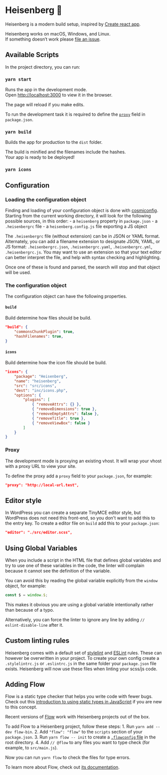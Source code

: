 # Heisenberg 🦄
Heisenberg is a modern build setup, inspired by [Create react app](https://github.com/facebookincubator/create-react-app/).

Heisenberg works on macOS, Windows, and Linux.<br />
If something doesn’t work please [file an issue](https://github.com/DekodeInteraktiv/heisenberg/issues/new).

## Available Scripts
In the project directory, you can run:

### `yarn start`
Runs the app in the development mode.<br />
Open [http://localhost:3000](http://localhost:3000) to view it in the browser.

The page will reload if you make edits.

To run the development task it is required to define the [`proxy`](#proxy)
field in `package.json`.

### `yarn build`
Builds the app for production to the `dist` folder.

The build is minified and the filenames include the hashes.<br />
Your app is ready to be deployed!

### `yarn icons`

## Configuration
### Loading the configuration object
Finding and loading of your configuration object is done with [cosmiconfig](https://github.com/davidtheclark/cosmiconfig).
Starting from the current working directory, it will look for the following
possible sources, in this order:
	- a `heisenberg` property in `package.json`
	- a `.heisenbergrc` file
	- a `heisenberg.config.js` file exporting a JS object

The `.heisenbergrc` file (without extension) can be in JSON or YAML format. Alternately, you can add a filename extension to designate JSON, YAML, or JS format: `.heisenbergrc.json`, `.heisenbergrc.yaml`, `.heisenbergrc.yml`, `.heisenbergrc.js`. You may want to use an extension so that your text editor can better interpret the file, and help with syntax checking and highlighting.

Once one of these is found and parsed, the search will stop and that object will be used.

### The configuration object
The configuration object can have the following properties.

#### `build`
Build determine how files should be build.

```json
"build": {
	"commonsChunkPlugin": true,
	"hashFilenames": true,
}
```

#### `icons`
Build determine how the icon file should be build.

```json
"icons": {
	"package": "Heisenberg",
	"name": "heisenberg",
	"src": "src/icons",
	"dest": "inc/icons.php",
	"options": {
		"plugins": [
			{ "removeAttrs": {} },
			{ "removeDimensions": true },
			{ "removeEmptyAttrs": false },
			{ "removeTitle": true },
			{ "removeViewBox": false }
		]
	}
}
```

### Proxy
The development mode is proxying an existing vhost. It will wrap your vhost
with a proxy URL to view your site.

To define the proxy add a `proxy` field to your `package.json`, for example:

```json
"proxy": "http://local-url.test",
```

## Editor style
In WordPress you can create a separate TinyMCE editor style, but WordPress does
not need this front-end, so you don't want to add this to the entry key. To
create a editor file on `build` add this to your `package.json`:

```json
"editor": "./src/editor.scss",
```

## Using Global Variables
When you include a script in the HTML file that defines global variables and
try to use one of these variables in the code, the linter will complain because
it cannot see the definition of the variable.

You can avoid this by reading the global variable explicitly from the `window`
object, for example:

```js
const $ = window.$;
```

This makes it obvious you are using a global variable intentionally rather than
because of a typo.

Alternatively, you can force the linter to ignore any line by adding
`// eslint-disable-line` after it.

## Custom linting rules
Heisenberg comes with a default set of [stylelint](https://stylelint.io/) and
[ESLint](https://eslint.org/) rules. These can however be overwritten in your
project. To create your own config create a `.stylelintrc.js` or `.eslintrc.js`
in the same folder your `package.json` file exists. Heisenberg will now use
these files when linting your scss/js code.

## Adding Flow
Flow is a static type checker that helps you write code with fewer bugs. Check
out this [introduction to using static types in JavaScript](https://medium.com/@preethikasireddy/why-use-static-types-in-javascript-part-1-8382da1e0adb)
if you are new to this concept.

Recent versions of [Flow](http://flowtype.org/) work with Heisenberg projects
out of the box.

To add Flow to a Heisenberg project, follow these steps:
	1. Run `yarn add --dev flow-bin`.
	2. Add `"flow": "flow"` to the `scripts` section of your `package.json`.
	3. Run `yarn flow -- init` to create a [`.flowconfig` file](https://flowtype.org/docs/advanced-configuration.html) in the root directory.
	4. Add `// @flow` to any files you want to type check (for example, to `src/main.js`).

Now you can run `yarn flow` to check the files for type errors.

To learn more about Flow, check out [its documentation](https://flowtype.org/).
